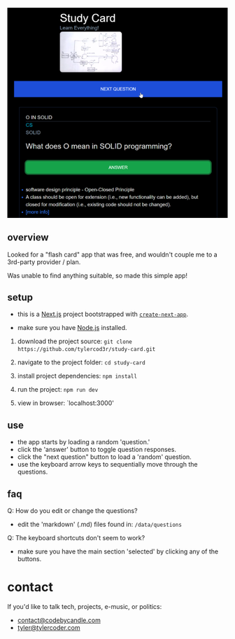 ![App Screenshot](/public/images/screen-shot.png)

## overview

Looked for a "flash card" app that was free, and wouldn't couple me to a 3rd-party provider / plan.

Was unable to find anything suitable, so made this simple app!

## setup

- this is a [Next.js](https://nextjs.org) project bootstrapped with [`create-next-app`](https://nextjs.org/docs/app/api-reference/cli/create-next-app).

- make sure you have [Node.js](https://nodejs.org/en) installed.

1. download the project source:
   `git clone https://github.com/tylercod3r/study-card.git`

2. navigate to the project folder:
   `cd study-card`

3. install project dependencies:
   `npm install`

4. run the project:
   `npm run dev`

5. view in browser:
   `localhost:3000'

## use

- the app starts by loading a random 'question.'
- click the 'answer' button to toggle question responses.
- click the "next question" button to load a 'random' question.
- use the keyboard arrow keys to sequentially move through the questions.

## faq

Q: How do you edit or change the questions?

- edit the 'markdown' (.md) files found in:
  `/data/questions`

Q: The keyboard shortcuts don't seem to work?

- make sure you have the main section 'selected' by clicking any of the buttons.

# contact

If you'd like to talk tech, projects, e-music, or politics:

- contact@codebycandle.com
- tyler@tylercoder.com
